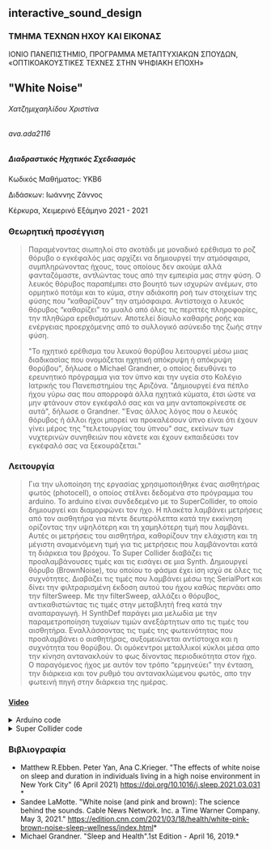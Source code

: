 ## interactive_sound_design
### ΤΜΗΜΑ ΤΕΧΝΩΝ ΗΧΟΥ ΚΑΙ ΕΙΚΟΝΑΣ
ΙΟΝΙΟ ΠΑΝΕΠΙΣΤΗΜΙΟ,
ΠΡΟΓΡΑΜΜΑ ΜΕΤΑΠΤΥΧΙΑΚΩΝ ΣΠΟΥΔΩΝ,
«ΟΠΤΙΚΟΑΚΟΥΣΤΙΚΕΣ ΤΕΧΝΕΣ ΣΤΗΝ ΨΗΦΙΑΚΗ ΕΠΟΧΗ»

## **"White Noise"**


###### Χατζημιχαηλίδου Χριστίνα

###### ava.ada2116



##### Διαδραστικός Ηχητικός Σχεδιασμός

Κωδικός Μαθήματος: ΥΚΒ6

Διδάσκων: Ιωάννης Ζάννος

Κέρκυρα, Χειμερινό Εξάμηνο 2021 - 2021


### Θεωρητική προσέγγιση
>Παραμένοντας σιωπηλοί στο σκοτάδι με μοναδικό ερέθισμα το ροζ θόρυβο ο εγκέφαλός μας αρχίζει να δημιουργεί την ατμόσφαιρα, συμπληρώνοντας ήχους, τους οποίους δεν ακούμε αλλά φανταζόμαστε, αντλώντας τους από την εμπειρία μας στην φύση. Ο λευκός θόρυβος παραπέμπει στο βουητό των ισχυρών ανέμων, στο ορμητικό ποτάμι και το κύμα, στην αδιάκοπη ροή των στοιχείων της φύσης που “καθαρίζουν” την ατμόσφαιρα. Αντίστοιχα ο λευκός θόρυβος “καθαρίζει” το μυαλό από όλες τις περιττές πληροφορίες, την πληθώρα ερεθισμάτων. Αποτελεί δίαυλο καθαρής ροής και ενέργειας προερχόμενης από το συλλογικό ασύνειδο της ζωής στην φύση.         
>
>"Το ηχητικό ερέθισμα του λευκού θορύβου λειτουργεί μέσω μιας διαδικασίας που ονομάζεται ηχητική απόκρυψη ή απόκρυψη θορύβου", δήλωσε ο Michael Grandner, ο οποίος διευθύνει το ερευνητικό πρόγραμμα για τον ύπνο και την υγεία στο Κολέγιο Ιατρικής του Πανεπιστημίου της Αριζόνα.
"Δημιουργεί ένα πέπλο ήχου γύρω σας που απορροφά άλλα ηχητικά κύματα, έτσι ώστε να μην φτάνουν στον εγκέφαλό σας και να μην ανταποκρίνεστε σε αυτά", δήλωσε ο Grandner.
"Ένας άλλος λόγος που ο λευκός θόρυβος ή άλλοι ήχοι μπορεί να προκαλέσουν ύπνο είναι ότι έχουν γίνει μέρος της "τελετουργίας του ύπνου" σας, εκείνων των νυχτερινών συνηθειών που κάνετε και έχουν εκπαιδεύσει τον εγκέφαλό σας να ξεκουράζεται."
### Λειτουργία
>Για την υλοποίηση της εργασίας χρησιμοποιήθηκε ένας αισθητήρας φωτός (photocell), ο οποίος στέλνει δεδομένα στο πρόγραμμα του arduino. Το arduino είναι συνδεδεμένο με το SuperCollider, το οποίο δημιουργεί και διαμορφώνει τον ήχο. 
Η πλακέτα λαμβάνει μετρήσεις από τον αισθητήρα για πέντε δευτερόλεπτα κατά την εκκίνηση ορίζοντας την υψηλότερη και τη χαμηλότερη τιμή που λαμβάνει. Αυτές οι μετρήσεις του αισθητήρα, καθορίζουν την ελάχιστη και τη μέγιστη αναμενόμενη τιμή για τις μετρήσεις που λαμβάνονται κατά τη διάρκεια του βρόχου.
To Super Collider διαβάζει τις προσλαμβάνουσες τιμές και τις εισάγει σε μια Synth. Δημιουργεί θόρυβο (BrownNoise), του οποίου το φάσμα έχει ίση ισχύ σε όλες τις συχνότητες. Διαβάζει τις τιμές που λαμβάνει μέσω της SerialPort και δίνει την φιλτραρισμένη έκδοση αυτού του ήχου καθώς περνάει απο την filterSweep. Με την filterSweep, αλλάζει ο θόρυβος, αντικαθιστώντας τις τιμές στην μεταβλητή freq κατά την αναπαραγωγή. H SynthDef παράγει μια μελωδία με την παραμετροποίηση τυχαίων τιμών ανεξάρτητων απο τις τιμές του αισθητήρα. 
Εναλλάσσοντας τις τιμές της φωτεινότητας που προσλαμβάνει ο αισθητήρας, αυξομειώνεται αντίστοιχα και η συχνότητα του θορύβου. Οι ομόκεντροι μεταλλικοί κύκλοι μέσα απο την κίνηση αντανακλούν το φως δίνοντας περιοδικότητα στον ήχο. Ο παραγόμενος ήχος με αυτόν τον τρόπο “ερμηνεύει” την ένταση, την διάρκεια και τον ρυθμό του αντανακλώμενου φωτός, απο την φωτεινή πηγή στην διάρκεια της ημέρας.
### 
#### [Video](https://youtu.be/saGR-2Q7ig8)
<details>
  <summary>Arduino code</summary>

```C++
int value;
int sensorValue = 0;         // the sensor value
int sensorMin = 1023;        // minimum sensor value
int sensorMax = 0;       
void setup() {
  // put your setup code here, to run once:
  Serial.begin(115200);
  while (millis() < 10000) {
    sensorValue = analogRead(0);

    // record the maximum sensor value
    if (sensorValue > sensorMax) {
      sensorMax = sensorValue;
    }

    // record the minimum sensor value
    if (sensorValue < sensorMin) {
      sensorMin = sensorValue;
    }
  }

}

void loop() {
  // put your main code here, to run repeatedly:
  value = analogRead(0);
  Serial.print(map(value,sensorMin,sensorMax,0,255));
  Serial.print('a');
  delay(1);
}
 ``` 
  </details>
 
 <details>
  <summary>Super Collider code</summary>

```sclang
                                
                               
Tdef.all.do(_.stop);
SerialPort.closeAll;
SerialPort.devices;
~port = SerialPort.new("COM5", 115200);


(
~intArray = [ ];
Tdef(\readValues, {
	{
		~ascii = ~port.read;
		case

		{~ascii == nil} {nil}

		//if arduino sends a digit, add it to the array
		{~ascii.asAscii.isDecDigit}
		{~intArray = ~intArray.add(~ascii.asAscii.digit)}

		//if arduino sends an alphabetic character, convert the array
		//digits to an integer and then clear the array
		{~ascii.asAscii.isAlpha}
		{
			~val = ~intArray.convertDigits;
			~intArray = [ ];
		}

		{true} {nil};
	}.loop;
}).play;
)

(
Tdef(\postValues, {
	{
		~val.postln;
		0.05.wait;
	}.loop;
}).play
)

s.boot;


(
~synth = {
	arg freq=3000;
	var sig;
	sig = BrownNoise.ar(1!2).scope(\brown);
	sig = LPF.ar(sig, freq, 0.05);
}.play;
)





.......................«aurora borealis» by nicolaariutti...................
(
~root = -13;
~revSend = Bus.audio(s, 2);
)
(
s.waitForBoot(
	{

		SynthDef(\bell, {
			|
			freq=556, findex=0, frate=2,
			dur=5, pos=0,
			amp=0.25,
			out=0
			|
			var sigA, sigB, sigC, sig, env, fmod;
			env = EnvGen.ar(Env.triangle(5), doneAction:2);
			fmod = findex * SinOsc.kr(frate, mul:0.5, add:0.5) * Line.kr(0, 1, 7);
			sigA = Pulse.ar(freq + fmod, LFNoise2.kr(1).range(0.2, 0.8) );
			sigB = VarSaw.ar(freq + fmod);
			sigC = WhiteNoise.ar() * 0.125;
			sig = SelectX.ar(LFNoise2.kr(2).range(0, 2), [sigA, sigB, sigC]);
			sig = LPF.ar(sig, freq*4 );
			sig = sig * env * amp;
			Out.ar(out, Pan2.ar(sig, pos));
		}).add;

		s.sync;

		SynthDef(\rev, {
			arg in=0, out=0, mix=1, room=0.8;
			var sig;
			sig = In.ar(in, 2);
			sig = FreeVerb.ar(sig, mix, room);
			Out.ar(out, sig);
		}).add;

		s.sync;

		~rev = Synth(\rev, [\in, ~revSend]);

		x = Pbind(
			\instrument, \bell,
			\out, ~revSend,
			\root, Pfunc({~root}),
			\octave, Pwrand([4, 5, 6, 7], [6,8,4,2].normalizeSum, inf),
			\degree, Prand(Scale.lydian.degrees, inf),
			\ctranspose, Pwhite( -0.05, 0.05, inf),
			\amp, 1.1 * Pexprand(0.001, 0.7) * (1/(Pkey(\octave)+1)),
			\findex, Pexprand(2, 20),
			\frate, Pwhite(1, 25, inf),
			\pos, Pwhite(-0.8, 0.8, inf),
			\dur, Pwhite(0.1, 0.5),
		).asEventStreamPlayer;
		x.play;

});
)


(
Tdef(\filterSweep, {
	{
		//make sure to set appropriate min/max values here
		~synth.set(\freq, ~val.linexp(50,1010,100,6500),\noiseHz,24);
		0.001.wait;
	}.loop;
}).play
)

Tdef(\filterSweep).stop;
~synth.free;
  ```
  </details>


### Βιβλιογραφία
  * Matthew R.Ebben. Peter Yan, Ana C.Krieger. "The effects of white noise on sleep and duration in individuals living in a high noise environment in New York City" (6 April 2021) https://doi.org/10.1016/j.sleep.2021.03.031 *
  * Sandee LaMotte. "White noise (and pink and brown): The science behind the sounds. Cable News Network. Inc. a Time Warner Company. May 3, 2021." https://edition.cnn.com/2021/03/18/health/white-pink-brown-noise-sleep-wellness/index.html*
  * Michael Grandner. "Sleep and Health".1st Edition - April 16, 2019.*
  
